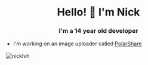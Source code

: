 <h1 align="center">Hello! 👋 I'm Nick</h1>
<h3 align="center">I'm a 14 year old developer</h3>

- I'm working on an image uploader called [PolarShare](http://polarshare.xyz)

<p>&nbsp;<img align="center" src="https://github-readme-stats.vercel.app/api?username=nicklvh&show_icons=true&theme=tokyonight&locale=en" alt="nicklvh" /></p>
